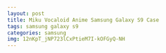 ```yaml
---
layout: post
title: Miku Vocaloid Anime Samsung Galaxy S9 Case
tags: samsung galaxy s9
categories: samsung
img: 12nKpT_jNP723lCxPtieM7I-kOFGyQ-NH
---
```

